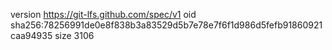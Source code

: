 version https://git-lfs.github.com/spec/v1
oid sha256:78256991de0e8f838b3a83529d5b7e78e7f6f1d986d5fefb91860921caa94935
size 3106
